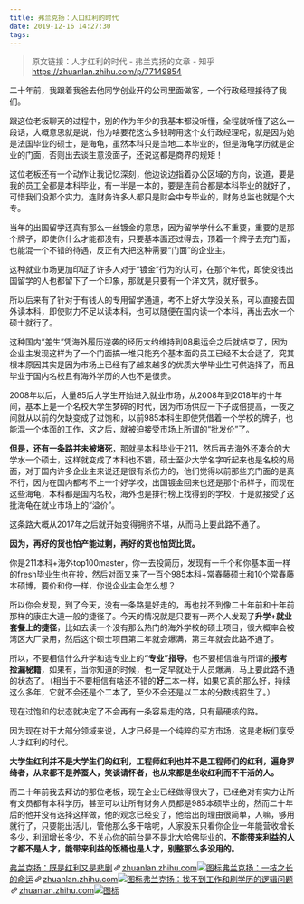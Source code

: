 ```yaml
---
title: 弗兰克扬：人口红利的时代
date: 2019-12-16 14:27:30
tags:
---
```

> 原文链接：人才红利的时代 - 弗兰克扬的文章 - 知乎
       <https://zhuanlan.zhihu.com/p/77149854>
<div class="Post-RichTextContainer"><div class="RichText ztext Post-RichText"><p>二十年前，我跟着我爸去他同学创业开的公司里面做客，一个行政经理接待了我们。</p><p>跟这位老板聊天的过程中，别的作为年少的我基本都没听懂，全程就听懂了这么一段话，大概意思就是说，他为啥要花这么多钱聘用这个女行政经理呢，就是因为她是法国毕业的硕士，是海龟，虽然本科只是当地二本毕业的，但是海龟学历就是企业的门面，否则出去谈生意没面子，还说这都是商界的规矩！</p><p>这位老板还有一个动作让我记忆深刻，他边说边指着办公区域的方向，说道，要是我的员工全都是本科毕业，有一半是一本的，要是连前台都是本科毕业的就好了，可惜我们没那个实力，连财务许多人都只是财会中专毕业的，财务总监也就是个大专。</p><p>当年的出国留学还真有那么一丝镀金的意思，因为留学学什么不重要，重要的是那个牌子，即使你什么才能都没有，只要基本面还过得去，顶着一个牌子去充门面，也能混一个不错的待遇，反正有大把这种需要“门面”的企业主。</p><p>这种就业市场更加印证了许多人对于“镀金”行为的认可，在那个年代，即使没钱出国留学的人也都留下了一个印象，那就是只要有一个洋文凭，就好很多。</p><p>所以后来有了针对于有钱人的专用留学通道，考不上好大学没关系，可以直接去国外读本科，即使财力不足以读本科，也可以随便在国内读一个本科，再出去水一个硕士就行了。</p><p>这种国内“差生”凭海外履历逆袭的经历大约维持到08奥运会之后就结束了，因为企业主发现这样为了一个门面搞一堆只能充个基本面的员工已经不太合适了，究其根本原因其实是因为市场上已经有了越来越多的优质大学毕业生可供选择了，而且毕业于国内名校且有海外学历的人也不是很贵。</p><p>2008年以后，大量85后大学生开始进入就业市场，从2008年到2018年的十年间，基本上是一个名校大学生梦碎的时代，因为市场供应一下子成倍提高，一夜之间就从以前的欠缺变成了过饱和，以前985本科生即使凭借着一个学校的牌子，也能混一个体面的工作，这之后，就被迫接受市场上所谓的“批发价”了。</p><p><b>但是，还有一条路并未被堵死</b>，那就是本科毕业于211，然后再去海外还凑合的大学水一个硕士，这样就变成了本科也不错，硕士至少大学名字听起来也是名校的局面，对于国内许多企业主来说还是很有杀伤力的，他们觉得以前那些充门面的是真不行，因为在国内都考不上一个好学校，出国镀金回来也还是那个吊样子，而现在这些海龟，本科都是国内名校，海外也是排行榜上找得到的学校，于是就接受了这批海龟在就业市场上的“溢价”。</p><p>这条路大概从2017年之后就开始变得拥挤不堪，从而马上要此路不通了。</p><p><b>因为，再好的货也怕产能过剩，再好的货也怕货比货。</b></p><p>你是211本科+海外top100master，你一去投简历，发现有一千个和你基本面一样的fresh毕业生也在投，然后对面又来了一百个985本科+常春藤硕士和10个常春藤本硕博，要价和你一样，你说企业主会怎么想？</p><p>所以你会发现，到了今天，没有一条路是好走的，再也找不到像二十年前和十年前那样的康庄大道一般的捷径了。今天的情况就是只要有一两个人发现了<b>升学+就业套餐上的捷径</b>，比如去读一个没有那么热门的海外学校的硕士项目，很大概率会被湾区大厂录用，然后这个硕士项目第二年就会爆满，第三年就会此路不通了。</p><p>所以，不要相信什么升学和选专业上的<b>“专业”指导</b>，也不要相信谁有所谓的<b>报考捡漏秘籍</b>，如果有，当你知道的时候，也一定早就处于人员爆满，马上要此路不通的状态了。（相当于不要相信有啥还不错的<b>好</b>二本一样，如果它真的那么好，持续这么多年，它就不会还是个二本了，至少不会还是以二本的分数线招生了。）</p><p>现在过饱和的状态就决定了不会再有一条容易走的路，只有最硬核的路。</p><p>因为现在对于大部分领域来说，人才已经是一个纯粹的买方市场，这是老板们享受人才红利的时代。</p><p><b>大学生红利并不是大学生们的红利，工程师红利也并不是工程师们的红利，遍身罗绮者，从来都不是养蚕人，笑谈请怀者，也从来都是坐收红利而不干活的人。</b></p><p>而二十年前我去拜访的那位老板，现在企业已经做得很大了，已经绝对有实力让所有文员都有本科学历，甚至可以让所有财务人员都是985本硕毕业的，然而二十年后的他并没有选择这样做，他的观念已经变了，他给出的理由很简单，人嘛，够用就行了，只要能出活儿，管他那么多干啥呢，人家股东只看你企业一年能营收增长多少，利润增长多少，不关心你的前台是不是北大哈佛毕业的，<b>不能带来利益的人才都不是人才，能带来利益的饭桶也是人才，别整那么多没用的。</b></p><a target="_blank" href="https://zhuanlan.zhihu.com/p/62555481" data-draft-node="block" data-draft-type="link-card" data-image="https://pic1.zhimg.com/v2-1a02c0cd898aecd0f9836a35c15bdbb0_180x120.jpg" data-image-width="750" data-image-height="272" class="LinkCard LinkCard--hasImage" data-za-detail-view-id="172"><span class="LinkCard-backdrop" style="background-image:url(https://pic1.zhimg.com/v2-1a02c0cd898aecd0f9836a35c15bdbb0_180x120.jpg)"></span><span class="LinkCard-content"><span class="LinkCard-text"><span class="LinkCard-title" data-text="true">弗兰克扬：既是红利又是悲剧</span><span class="LinkCard-meta"><span style="display:inline-flex;align-items:center">​<svg class="Zi Zi--InsertLink" fill="currentColor" viewBox="0 0 24 24" width="17" height="17"><path d="M6.77 17.23c-.905-.904-.94-2.333-.08-3.193l3.059-3.06-1.192-1.19-3.059 3.058c-1.489 1.489-1.427 3.954.138 5.519s4.03 1.627 5.519.138l3.059-3.059-1.192-1.192-3.059 3.06c-.86.86-2.289.824-3.193-.08zm3.016-8.673l1.192 1.192 3.059-3.06c.86-.86 2.289-.824 3.193.08.905.905.94 2.334.08 3.194l-3.059 3.06 1.192 1.19 3.059-3.058c1.489-1.489 1.427-3.954-.138-5.519s-4.03-1.627-5.519-.138L9.786 8.557zm-1.023 6.68c.33.33.863.343 1.177.029l5.34-5.34c.314-.314.3-.846-.03-1.176-.33-.33-.862-.344-1.176-.03l-5.34 5.34c-.314.314-.3.846.03 1.177z" fill-rule="evenodd"></path></svg></span>zhuanlan.zhihu.com</span></span><span class="LinkCard-imageCell"><img class="LinkCard-image LinkCard-image--horizontal" alt="图标" src="https://pic1.zhimg.com/v2-1a02c0cd898aecd0f9836a35c15bdbb0_180x120.jpg"></span></span></a><a target="_blank" href="https://zhuanlan.zhihu.com/p/65134554" data-draft-node="block" data-draft-type="link-card" data-image="https://pic2.zhimg.com/v2-47702f5a2876dc8318520e61c4dd6d79_180x120.jpg" data-image-width="987" data-image-height="380" class="LinkCard LinkCard--hasImage" data-za-detail-view-id="172"><span class="LinkCard-backdrop" style="background-image:url(https://pic2.zhimg.com/v2-47702f5a2876dc8318520e61c4dd6d79_180x120.jpg)"></span><span class="LinkCard-content"><span class="LinkCard-text"><span class="LinkCard-title" data-text="true">弗兰克扬：一技之长的命运</span><span class="LinkCard-meta"><span style="display:inline-flex;align-items:center">​<svg class="Zi Zi--InsertLink" fill="currentColor" viewBox="0 0 24 24" width="17" height="17"><path d="M6.77 17.23c-.905-.904-.94-2.333-.08-3.193l3.059-3.06-1.192-1.19-3.059 3.058c-1.489 1.489-1.427 3.954.138 5.519s4.03 1.627 5.519.138l3.059-3.059-1.192-1.192-3.059 3.06c-.86.86-2.289.824-3.193-.08zm3.016-8.673l1.192 1.192 3.059-3.06c.86-.86 2.289-.824 3.193.08.905.905.94 2.334.08 3.194l-3.059 3.06 1.192 1.19 3.059-3.058c1.489-1.489 1.427-3.954-.138-5.519s-4.03-1.627-5.519-.138L9.786 8.557zm-1.023 6.68c.33.33.863.343 1.177.029l5.34-5.34c.314-.314.3-.846-.03-1.176-.33-.33-.862-.344-1.176-.03l-5.34 5.34c-.314.314-.3.846.03 1.177z" fill-rule="evenodd"></path></svg></span>zhuanlan.zhihu.com</span></span><span class="LinkCard-imageCell"><img class="LinkCard-image LinkCard-image--horizontal" alt="图标" src="https://pic2.zhimg.com/v2-47702f5a2876dc8318520e61c4dd6d79_180x120.jpg"></span></span></a><a target="_blank" href="https://zhuanlan.zhihu.com/p/25911759" data-draft-node="block" data-draft-type="link-card" data-image="https://pic2.zhimg.com/v2-6bcee5565a51714c9fd40d82d29befbd_180x120.jpg" data-image-width="580" data-image-height="435" class="LinkCard LinkCard--hasImage" data-za-detail-view-id="172"><span class="LinkCard-backdrop" style="background-image:url(https://pic2.zhimg.com/v2-6bcee5565a51714c9fd40d82d29befbd_180x120.jpg)"></span><span class="LinkCard-content"><span class="LinkCard-text"><span class="LinkCard-title" data-text="true">弗兰克扬：找不到工作和刷学历的逻辑问题</span><span class="LinkCard-meta"><span style="display:inline-flex;align-items:center">​<svg class="Zi Zi--InsertLink" fill="currentColor" viewBox="0 0 24 24" width="17" height="17"><path d="M6.77 17.23c-.905-.904-.94-2.333-.08-3.193l3.059-3.06-1.192-1.19-3.059 3.058c-1.489 1.489-1.427 3.954.138 5.519s4.03 1.627 5.519.138l3.059-3.059-1.192-1.192-3.059 3.06c-.86.86-2.289.824-3.193-.08zm3.016-8.673l1.192 1.192 3.059-3.06c.86-.86 2.289-.824 3.193.08.905.905.94 2.334.08 3.194l-3.059 3.06 1.192 1.19 3.059-3.058c1.489-1.489 1.427-3.954-.138-5.519s-4.03-1.627-5.519-.138L9.786 8.557zm-1.023 6.68c.33.33.863.343 1.177.029l5.34-5.34c.314-.314.3-.846-.03-1.176-.33-.33-.862-.344-1.176-.03l-5.34 5.34c-.314.314-.3.846.03 1.177z" fill-rule="evenodd"></path></svg></span>zhuanlan.zhihu.com</span></span><span class="LinkCard-imageCell"><img class="LinkCard-image LinkCard-image--horizontal" alt="图标" src="https://pic2.zhimg.com/v2-6bcee5565a51714c9fd40d82d29befbd_180x120.jpg"></span></span></a><p></p></div></div>
